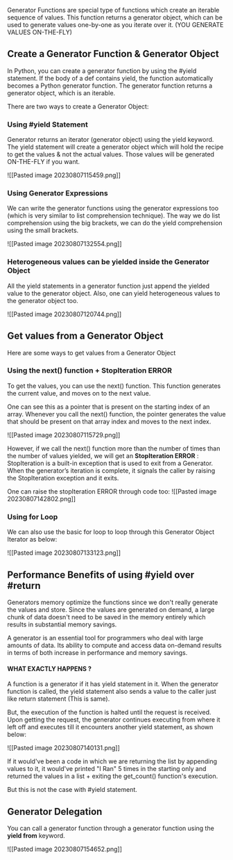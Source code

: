 Generator Functions are special type of functions which create an iterable sequence of values. This function returns a generator object, which can be used to generate values one-by-one as you iterate over it. (YOU GENERATE VALUES ON-THE-FLY)

## Create a Generator Function & Generator Object

In Python, you can create a generator function by using the #yield statement. If the body of a def contains yield, the function automatically becomes a Python generator function. The generator function returns a generator object, which is an iterable.

There are two ways to create a Generator Object:
### Using #yield Statement

Generator returns an iterator (generator object) using the yield keyword. The yield statement will create a generator object which will hold the recipe to get the values & not the actual values. Those values will be generated ON-THE-FLY if you want.

![[Pasted image 20230807115459.png]]

### Using Generator Expressions

We can write the generator functions using the generator expressions too (which is very similar to list comprehension technique). The way we do list comprehension using the big brackets, we can do the yield comprehension using the small brackets.

![[Pasted image 20230807132554.png]]

### Heterogeneous values can be yielded inside the Generator Object

All the yield statements in a generator function just append the yielded value to the generator object. Also, one can yield heterogeneous values to the generator object too.

![[Pasted image 20230807120744.png]]


## Get values from a Generator Object

Here are some ways to get values from a Generator Object
### Using the next() function + StopIteration ERROR

To get the values, you can use the next() function. This function generates the current value, and moves on to the next value. 

One can see this as a pointer that is present on the starting index of an array. Whenever you call the next() function, the pointer generates the value that should be present on that array index and moves to the next index.

![[Pasted image 20230807115729.png]]

However, if we call the next() function more than the number of times than the number of values yielded, we will get an **StopIteration ERROR** : StopIteration is a built-in exception that is used to exit from a Generator. When the generator’s iteration is complete, it signals the caller by raising the StopIteration exception and it exits.

One can raise the stopIteration ERROR through code too:
![[Pasted image 20230807142802.png]]
### Using for Loop

We can also use the basic for loop to loop through this Generator Object Iterator as below:

![[Pasted image 20230807133123.png]]
## Performance Benefits of using #yield over #return

Generators memory optimize the functions since we don't really generate the values and store. Since the values are generated on demand, a large chunk of data doesn't need to be saved in 
the memory entirely which results in substantial memory savings.

A generator is an essential tool for programmers who deal with large amounts of data. Its ability to compute and access data on-demand results in terms of both increase in performance and memory savings.
#### WHAT EXACTLY HAPPENS ?

A function is a generator if it has yield statement in it. When the generator function is called, the yield statement also sends a value to the caller just like return statement (This is same).

But, the execution of the function is halted until the request is received. Upon getting the request, the generator continues executing from where it left off and executes till it encounters another yield statement, as shown below:

![[Pasted image 20230807140131.png]]

If it would've been a code in which we are returning the list by appending values to it, it would've printed "I Ran" 5 times in the starting only and returned the values in a list + exiting the get_count() function's execution.

But this is not the case with #yield statement.

## Generator Delegation

You can call a generator function through a generator function using the **yield from** keyword.

![[Pasted image 20230807154652.png]]